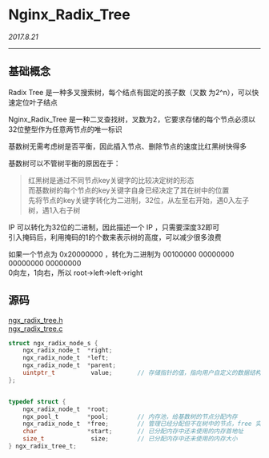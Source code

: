 # Nginx_Radix_Tree

*2017.8.21*

______

## 基础概念

Radix Tree 是一种多叉搜索树，每个结点有固定的孩子数（叉数 为2^n），可以快速定位叶子结点  

Nginx_Radix_Tree 是一种二叉查找树，叉数为2，它要求存储的每个节点必须以32位整型作为任意两节点的唯一标识  

基数树无需考虑树是否平衡，因此插入节点、删除节点的速度比红黑树快得多  

基数树可以不管树平衡的原因在于：  

> 红黑树是通过不同节点key关键字的比较决定树的形态  
> 而基数树的每个节点的key关键字自身已经决定了其在树中的位置  
> 先将节点的key关键字转化为二进制，32位，从左至右开始，遇0入左子树，遇1入右子树  

IP 可以转化为32位的二进制，因此描述一个 IP ，只需要深度32即可  
引入掩码后，利用掩码的1的个数来表示树的高度，可以减少很多浪费  

如果一个节点为 0x20000000 ，转化为二进制为 00100000 00000000 00000000 00000000  
0向左，1向右，所以 root->left->left->right  



## 源码

[ngx_radix_tree.h](https://trac.nginx.org/nginx/browser/nginx/src/core/ngx_radix_tree.h)  
[ngx_radix_tree.c](https://trac.nginx.org/nginx/browser/nginx/src/core/ngx_radix_tree.c)  

``` c
struct ngx_radix_node_s {
    ngx_radix_node_t  *right;
    ngx_radix_node_t  *left;
    ngx_radix_node_t  *parent;
    uintptr_t          value;       // 存储指针的值，指向用户自定义的数据结构
};


typedef struct {
    ngx_radix_node_t  *root;
    ngx_pool_t        *pool;        // 内存池，给基数树的节点分配内存
    ngx_radix_node_t  *free;        // 管理已经分配但不在树中的节点，free 实际上是所有不在树中节点的单链表
    char              *start;       // 已分配内存中还未使用的内存首地址
    size_t             size;        // 已分配内存中还未使用的内存大小
} ngx_radix_tree_t;
```

